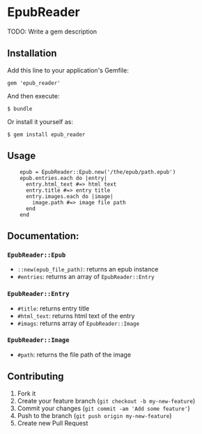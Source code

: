# EpubReader

TODO: Write a gem description

## Installation

Add this line to your application's Gemfile:

    gem 'epub_reader'

And then execute:

    $ bundle

Or install it yourself as:

    $ gem install epub_reader

## Usage

        epub = EpubReader::Epub.new('/the/epub/path.epub')
        epub.entries.each do |entry|
          entry.html_text #=> html text
          entry.title #=> entry title
          entry.images.each do |image|
            image.path #=> image file path
          end
        end


## Documentation:

### `EpubReader::Epub`

- `::new(epub_file_path)`: returns an epub instance
- `#entries`: returns an array of `EpubReader::Entry`

### `EpubReader::Entry`

- `#title`: returns entry title
- `#html_text`: returns html text of the entry
- `#imags`: returns array of `EpubReader::Image`


### `EpubReader::Image`

- `#path`: returns the file path of the image


## Contributing

1. Fork it
2. Create your feature branch (`git checkout -b my-new-feature`)
3. Commit your changes (`git commit -am 'Add some feature'`)
4. Push to the branch (`git push origin my-new-feature`)
5. Create new Pull Request
